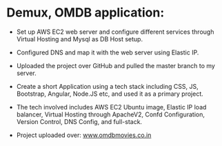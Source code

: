 # Demux, OMDB application:


* Set up AWS EC2 web server and configure different services through Virtual Hosting and Mysql as DB Host setup.

* Configured DNS and map it with the web server using Elastic IP.

* Uploaded the project over GitHub and pulled the master branch to my server.

* Create a short Application using a tech stack including CSS, JS, Bootstrap, Angular, Node.JS etc, and used it as a primary project.

* The tech involved includes AWS EC2 Ubuntu image, Elastic IP load balancer, Virtual Hosting through ApacheV2, Confd Configuration, Version Control, DNS Config, and full-stack.

* Project uploaded over: www.omdbmovies.co.in

